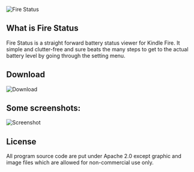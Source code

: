 ![Fire Status](https://github.com/seymores/fire-status/raw/master/res/drawable/icon.png)


What is Fire Status
-------------------------

Fire Status is a straight forward battery status viewer for Kindle Fire. It simple and clutter-free and sure beats the many steps to get to the actual battery level by going through the setting menu.

Download
-------------------------
![Download](https://github.com/seymores/Fire-Status/downloads)


Some screenshots:
-------------------------

![Screenshot](https://github.com/seymores/Fire-Status/raw/master/screenshots/screenshot.jpg)

License
-------------------------

All program source code are put under Apache 2.0 except graphic and image files which are allowed for non-commercial use only.
